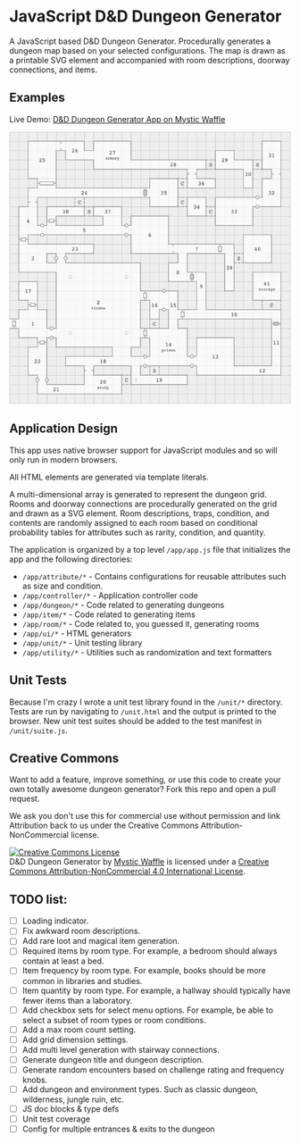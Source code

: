 # JavaScript D&D Dungeon Generator

A JavaScript based D&D Dungeon Generator. Procedurally generates a dungeon map based on your selected configurations. The map is drawn as a printable SVG element and accompanied with room descriptions, doorway connections, and items.

## Examples

Live  Demo: [D&D Dungeon Generator App on Mystic Waffle](https://apps.mysticwaffle.com/dnd-dungeon-generator/)

![D&D Dungeon Generator Map Example](/img/example.png)

## Application Design

This app uses native browser support for JavaScript modules and so will only run in modern browsers.

All HTML elements are generated via template literals.

A multi-dimensional array is generated to represent the dungeon grid. Rooms and doorway connections are procedurally generated on the grid and drawn as a SVG element. Room descriptions, traps, condition, and contents are randomly assigned to each room based on conditional probability tables for attributes such as rarity, condition, and quantity.

The application is organized by a top level `/app/app.js` file that initializes the app and the following directories:

- `/app/attribute/*` - Contains configurations for reusable attributes such as
size and condition.
- `/app/controller/*` - Application controller code
- `/app/dungeon/*` - Code related to generating dungeons
- `/app/item/*` - Code related to generating items
- `/app/room/*` - Code related to, you guessed it, generating rooms
- `/app/ui/*` - HTML generators
- `/app/unit/*` - Unit testing library
- `/app/utility/*` - Utilities such as randomization and text formatters

## Unit Tests

Because I'm crazy I wrote a unit test library found in the `/unit/*` directory. Tests are run by navigating to `/unit.html` and the output is printed to the browser. New unit test suites should be added to the test manifest in `/unit/suite.js`.

## Creative Commons

Want to add a feature, improve something, or use this code to create your own totally awesome dungeon generator? Fork this repo and open a pull request.

We ask you don't use this for commercial use without permission and link Attribution back to us under the Creative Commons Attribution-NonCommercial license.

<a rel="license" href="http://creativecommons.org/licenses/by-nc/4.0/"><img alt="Creative Commons License" style="border-width:0" src="https://i.creativecommons.org/l/by-nc/4.0/88x31.png" /></a><br /><span xmlns:dct="http://purl.org/dc/terms/" href="http://purl.org/dc/dcmitype/InteractiveResource" property="dct:title" rel="dct:type">D&D Dungeon Generator</span> by <a xmlns:cc="http://creativecommons.org/ns#" href="http://widgets.mysticwaffle.com/dnd-dungeon-generator/" property="cc:attributionName" rel="cc:attributionURL">Mystic Waffle</a> is licensed under a <a rel="license" href="http://creativecommons.org/licenses/by-nc/4.0/">Creative Commons Attribution-NonCommercial 4.0 International License</a>.

## TODO list:

- [ ] Loading indicator.
- [ ] Fix awkward room descriptions.
- [ ] Add rare loot and magical item generation.
- [ ] Required items by room type. For example, a bedroom should always contain at least a bed.
- [ ] Item frequency by room type. For example, books should be more common in libraries and studies.
- [ ] Item quantity by room type. For example, a hallway should typically have fewer items than a laboratory.
- [ ] Add checkbox sets for select menu options. For example, be able to select a subset of room types or room conditions.
- [ ] Add a max room count setting.
- [ ] Add grid dimension settings.
- [ ] Add multi level generation with stairway connections.
- [ ] Generate dungeon title and dungeon description.
- [ ] Generate random encounters based on challenge rating and frequency knobs.
- [ ] Add dungeon and environment types. Such as classic dungeon, wilderness, jungle ruin, etc.
- [ ] JS doc blocks & type defs
- [ ] Unit test coverage
- [ ] Config for multiple entrances & exits to the dungeon
